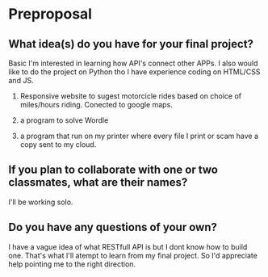 # Preproposal

## What idea(s) do you have for your final project?

Basic I'm interested in learning how API's connect other APPs. I also would like to do the project on Python tho I have experience coding on HTML/CSS and JS. 

1) Responsive website to sugest motorcicle rides based on choice of miles/hours riding. Conected to google maps.

2) a program to solve Wordle

3) a program that run on my printer where every file I print or scam have a copy sent to my cloud.


## If you plan to collaborate with one or two classmates, what are their names?

I'll be working solo. 


## Do you have any questions of your own?

I have a vague idea of what RESTfull API is but I dont know how to build one. That's what I'll atempt to learn from my final project. 
So I'd appreciate help pointing me to the right direction. 

